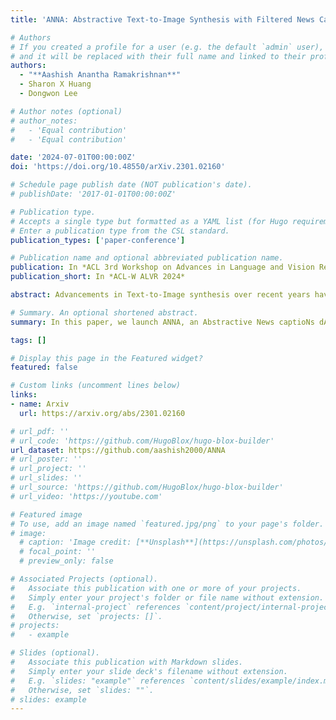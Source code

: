 ```yaml
---
title: 'ANNA: Abstractive Text-to-Image Synthesis with Filtered News Captions'

# Authors
# If you created a profile for a user (e.g. the default `admin` user), write the username (folder name) here
# and it will be replaced with their full name and linked to their profile.
authors:
  - "**Aashish Anantha Ramakrishnan**"
  - Sharon X Huang
  - Dongwon Lee

# Author notes (optional)
# author_notes:
#   - 'Equal contribution'
#   - 'Equal contribution'

date: '2024-07-01T00:00:00Z'
doi: 'https://doi.org/10.48550/arXiv.2301.02160'

# Schedule page publish date (NOT publication's date).
# publishDate: '2017-01-01T00:00:00Z'

# Publication type.
# Accepts a single type but formatted as a YAML list (for Hugo requirements).
# Enter a publication type from the CSL standard.
publication_types: ['paper-conference']

# Publication name and optional abbreviated publication name.
publication: In *ACL 3rd Workshop on Advances in Language and Vision Research (ALVR)*
publication_short: In *ACL-W ALVR 2024*

abstract: Advancements in Text-to-Image synthesis over recent years have focused more on improving the quality of generated samples on datasets with descriptive captions. However, real-world image-caption pairs present in domains such as news data do not use simple and directly descriptive captions. With captions containing information on both the image content and underlying contextual cues, they become abstractive in nature. In this paper, we launch ANNA, an Abstractive News captioNs dAtaset extracted from online news articles in a variety of different contexts. We explore the capabilities of current Text-to-Image synthesis models to generate news domain-specific images using abstractive captions by benchmarking them on ANNA, in both standard training and transfer learning settings. The generated images are judged on the basis of contextual relevance, visual quality, and perceptual similarity to ground-truth image-caption pairs. Through our experiments, we show that techniques such as transfer learning achieve limited success in understanding abstractive captions but still fail to consistently learn the relationships between content and context features.

# Summary. An optional shortened abstract.
summary: In this paper, we launch ANNA, an Abstractive News captioNs dAtaset extracted from online news articles in a variety of different contexts. Through our experiments, we show that techniques such as transfer learning achieve limited success in understanding abstractive captions but still fail to consistently learn the relationships between content and context features.

tags: []

# Display this page in the Featured widget?
featured: false

# Custom links (uncomment lines below)
links:
- name: Arxiv
  url: https://arxiv.org/abs/2301.02160

# url_pdf: ''
# url_code: 'https://github.com/HugoBlox/hugo-blox-builder'
url_dataset: https://github.com/aashish2000/ANNA
# url_poster: ''
# url_project: ''
# url_slides: ''
# url_source: 'https://github.com/HugoBlox/hugo-blox-builder'
# url_video: 'https://youtube.com'

# Featured image
# To use, add an image named `featured.jpg/png` to your page's folder.
# image:
  # caption: 'Image credit: [**Unsplash**](https://unsplash.com/photos/pLCdAaMFLTE)'
  # focal_point: ''
  # preview_only: false

# Associated Projects (optional).
#   Associate this publication with one or more of your projects.
#   Simply enter your project's folder or file name without extension.
#   E.g. `internal-project` references `content/project/internal-project/index.md`.
#   Otherwise, set `projects: []`.
# projects:
#   - example

# Slides (optional).
#   Associate this publication with Markdown slides.
#   Simply enter your slide deck's filename without extension.
#   E.g. `slides: "example"` references `content/slides/example/index.md`.
#   Otherwise, set `slides: ""`.
# slides: example
---
```

